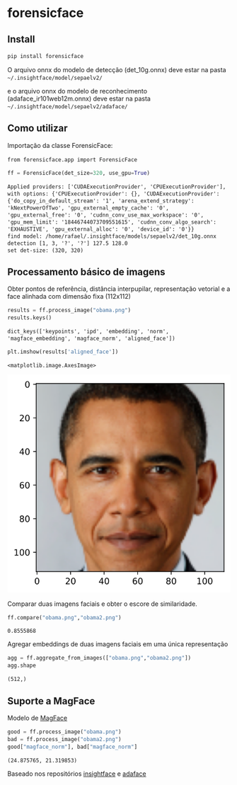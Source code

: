 forensicface
================

<!-- WARNING: THIS FILE WAS AUTOGENERATED! DO NOT EDIT! -->

## Install

``` sh
pip install forensicface
```

O arquivo onnx do modelo de detecção (det_10g.onnx) deve estar na pasta
`~/.insightface/model/sepaelv2/`

e o arquivo onnx do modelo de reconhecimento (adaface_ir101web12m.onnx)
deve estar na pasta `~/.insightface/model/sepaelv2/adaface/`

## Como utilizar

Importação da classe ForensicFace:

`from forensicface.app import ForensicFace`

``` python
ff = ForensicFace(det_size=320, use_gpu=True)
```

    Applied providers: ['CUDAExecutionProvider', 'CPUExecutionProvider'], with options: {'CPUExecutionProvider': {}, 'CUDAExecutionProvider': {'do_copy_in_default_stream': '1', 'arena_extend_strategy': 'kNextPowerOfTwo', 'gpu_external_empty_cache': '0', 'gpu_external_free': '0', 'cudnn_conv_use_max_workspace': '0', 'gpu_mem_limit': '18446744073709551615', 'cudnn_conv_algo_search': 'EXHAUSTIVE', 'gpu_external_alloc': '0', 'device_id': '0'}}
    find model: /home/rafael/.insightface/models/sepaelv2/det_10g.onnx detection [1, 3, '?', '?'] 127.5 128.0
    set det-size: (320, 320)

## Processamento básico de imagens

Obter pontos de referência, distância interpupilar, representação
vetorial e a face alinhada com dimensão fixa (112x112)

``` python
results = ff.process_image("obama.png")
results.keys()
```

    dict_keys(['keypoints', 'ipd', 'embedding', 'norm', 'magface_embedding', 'magface_norm', 'aligned_face'])

``` python
plt.imshow(results['aligned_face'])
```

    <matplotlib.image.AxesImage>

![](index_files/figure-commonmark/cell-4-output-2.svg)

Comparar duas imagens faciais e obter o escore de similaridade.

``` python
ff.compare("obama.png","obama2.png")
```

    0.8555868

Agregar embeddings de duas imagens faciais em uma única representação

``` python
agg = ff.aggregate_from_images(["obama.png","obama2.png"])
agg.shape
```

    (512,)

## Suporte a MagFace

Modelo de [MagFace](https://github.com/IrvingMeng/MagFace)

``` python
good = ff.process_image("obama.png")
bad = ff.process_image("obama2.png")
good["magface_norm"], bad["magface_norm"]
```

    (24.875765, 21.319853)

Baseado nos repositórios
[insightface](https://github.com/deepinsight/insightface) e
[adaface](https://github.com/mk-minchul/AdaFace)
